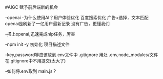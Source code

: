 #AIGC 赋予前后端新的机会

-openai
  -为什么使用AI？用户体验优化
    百度搜索优化 广告+选择，文本匹配
    openai是刷新了一亿用户最新记录 没有广告，更懂我们

-搭上openai,迅速完成nlp任务，厉害

-npm init -y 初始化
  项目描述文件

-key,password等应该放到.env文件中
      .gitignore 用处
      .env,node_modules/文件在.gitignore中不用提交(太大了)

-如何将.env取到 main.js？
